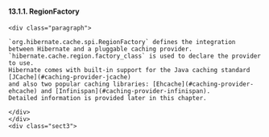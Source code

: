  #### 13.1.1. RegionFactory

    <div class="paragraph">

    `org.hibernate.cache.spi.RegionFactory` defines the integration between Hibernate and a pluggable caching provider.
    `hibernate.cache.region.factory_class` is used to declare the provider to use.
    Hibernate comes with built-in support for the Java caching standard [JCache](#caching-provider-jcache)
    and also two popular caching libraries: [Ehcache](#caching-provider-ehcache) and [Infinispan](#caching-provider-infinispan).
    Detailed information is provided later in this chapter.

    </div>
    </div>
    <div class="sect3">